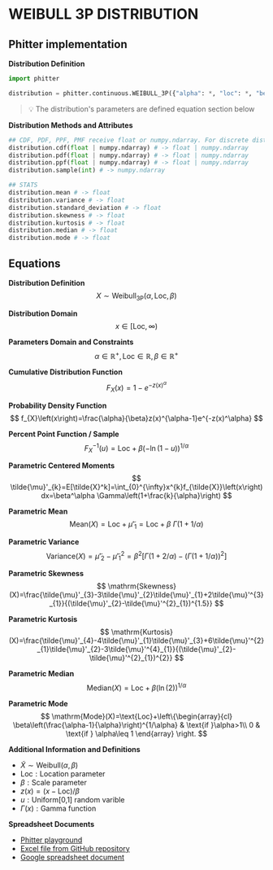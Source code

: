# WEIBULL 3P DISTRIBUTION

## Phitter implementation

**Distribution Definition**

```python
import phitter

distribution = phitter.continuous.WEIBULL_3P({"alpha": *, "loc": *, "beta": *})
```

> 💡 The distribution's parameters are defined equation section below

**Distribution Methods and Attributes**

```python
## CDF, PDF, PPF, PMF receive float or numpy.ndarray. For discrete distributions PMF instead of PDF. Parameters notation are in description of ditribution
distribution.cdf(float | numpy.ndarray) # -> float | numpy.ndarray
distribution.pdf(float | numpy.ndarray) # -> float | numpy.ndarray
distribution.ppf(float | numpy.ndarray) # -> float | numpy.ndarray
distribution.sample(int) # -> numpy.ndarray

## STATS
distribution.mean # -> float
distribution.variance # -> float
distribution.standard_deviation # -> float
distribution.skewness # -> float
distribution.kurtosis # -> float
distribution.median # -> float
distribution.mode # -> float
```

## Equations

**Distribution Definition**
$$ X\sim\mathrm{Weibull_{3P}}\left(\alpha,\text{Loc},\beta\right) $$

**Distribution Domain**
$$ x\in [\text{Loc},\infty) $$

**Parameters Domain and Constraints**
$$ \alpha\in\mathbb{R}^{+}, \text{Loc}\in\mathbb{R}, \beta\in\mathbb{R}^{+} $$

**Cumulative Distribution Function**
$$ F_{X}\left(x\right)=1-e^{-z(x)^\alpha} $$

**Probability Density Function**
$$ f_{X}\left(x\right)=\frac{\alpha}{\beta}z(x)^{\alpha-1}e^{-z(x)^\alpha} $$

**Percent Point Function / Sample**
$$ F^{-1}_{X}\left(u\right)=\text{Loc}+\beta(-\ln(1-u))^{1/\alpha} $$

**Parametric Centered Moments**
$$ \tilde{\mu}'_{k}=E[\tilde{X}^k]=\int_{0}^{\infty}x^{k}f_{\tilde{X}}\left(x\right)dx=\beta^\alpha \Gamma\left(1+\frac{k}{\alpha}\right) $$

**Parametric Mean**
$$ \mathrm{Mean}(X)=\text{Loc}+\tilde{\mu}'_{1}=\text{Loc}+\beta \ \Gamma(1+1/\alpha) $$

**Parametric Variance**
$$ \mathrm{Variance}(X)=\tilde{\mu}'_{2}-\tilde{\mu}'^{2}_{1}=\beta^2\left[\Gamma\left(1+2/\alpha\right)-\left(\Gamma\left(1+1/\alpha\right)\right)^2\right] $$

**Parametric Skewness**
$$ \mathrm{Skewness}(X)=\frac{\tilde{\mu}'_{3}-3\tilde{\mu}'_{2}\tilde{\mu}'_{1}+2\tilde{\mu}'^{3}_{1}}{(\tilde{\mu}'_{2}-\tilde{\mu}'^{2}_{1})^{1.5}} $$

**Parametric Kurtosis**
$$ \mathrm{Kurtosis}(X)=\frac{\tilde{\mu}'_{4}-4\tilde{\mu}'_{1}\tilde{\mu}'_{3}+6\tilde{\mu}'^{2}_{1}\tilde{\mu}'_{2}-3\tilde{\mu}'^{4}_{1}}{(\tilde{\mu}'_{2}-\tilde{\mu}'^{2}_{1})^{2}} $$

**Parametric Median**
$$ \mathrm{Median}(X)=\text{Loc}+\beta(\ln(2))^{1/\alpha} $$

**Parametric Mode**
$$ \mathrm{Mode}(X)=\text{Loc}+\left\{\begin{array}{cl} \beta\left(\frac{\alpha-1}{\alpha}\right)^{1/\alpha} & \text{if }\alpha>1\\ 0 & \text{if } \alpha\leq 1 \end{array} \right. $$

**Additional Information and Definitions**
- $\tilde{X}\sim\mathrm{Weibull}\left(\alpha,\beta\right)$
- $\text{Loc}:\text{Location parameter}$
- $\beta:\text{Scale parameter}$
- $z\left(x\right)=\left(x-\text{Loc}\right)/\beta$
- $u:\text{Uniform[0,1] random varible}$
- $\Gamma\left(x\right):\text{Gamma function}$

**Spreadsheet Documents**

-   [Phitter playground](https://phitter.io/distributions/continuous/weibull_3p)
-   [Excel file from GitHub repository](https://github.com/phitterio/phitter-files/blob/main/continuous/weibull_3p.xlsx)
-   [Google spreadsheet document](https://docs.google.com/spreadsheets/d/1agwpFGpXm62srDxgPOoDQGN8nGd8zaoztXg84Bgedlo)
    
